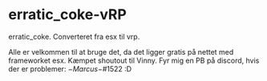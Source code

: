 # erratic_coke-vRP
erratic_coke. Converteret fra esx til vrp.

Alle er velkommen til at bruge det, da det ligger gratis på nettet med frameworket esx.
Kæmpet shoutout til Vinny.
Fyr mig en PB på discord, hvis der er problemer:
$-Marcus-$#1522
:D
